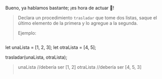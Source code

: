 Bueno, ya hablamos bastante; ¡es hora de actuar :movie_camera:!

> Declara un procedimiento `trasladar` que tome dos listas, saque el último elemento de la primera y lo agregue a la segunda. 
> 
> Ejemplo: 
> 
> ```javascript
let unaLista = [1, 2, 3];
let otraLista = [4, 5];
>
trasladar(unaLista, otraLista);
>
>unaLista //debería ser [1, 2]
>otraLista //debería ser [4, 5, 3]
>```